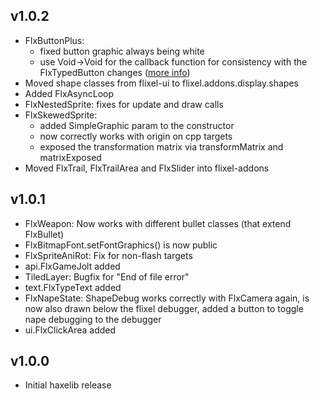 v1.0.2
------------------------------
* FlxButtonPlus:
  * fixed button graphic always being white
  * use Void->Void for the callback function for consistency with the FlxTypedButton changes ([more info](https://github.com/HaxeFlixel/flixel/issues/805?source=cc))
* Moved shape classes from flixel-ui to flixel.addons.display.shapes
* Added FlxAsyncLoop
* FlxNestedSprite: fixes for update and draw calls
* FlxSkewedSprite:
  * added SimpleGraphic param to the constructor
  * now correctly works with origin on cpp targets
  * exposed the transformation matrix via transformMatrix and matrixExposed
* Moved FlxTrail, FlxTrailArea and FlxSlider into flixel-addons

v1.0.1
------------------------------
* FlxWeapon: Now works with different bullet classes (that extend FlxBullet)
* FlxBitmapFont.setFontGraphics() is now public
* FlxSpriteAniRot: Fix for non-flash targets
* api.FlxGameJolt added
* TiledLayer: Bugfix for "End of file error"
* text.FlxTypeText added
* FlxNapeState: ShapeDebug works correctly with FlxCamera again, is now also drawn below the flixel debugger, added a button to toggle nape debugging to the debugger
* ui.FlxClickArea added

v1.0.0
------------------------------
* Initial haxelib release
